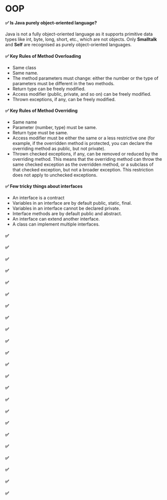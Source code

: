 # OOP

#### ✅ Is Java purely object-oriented language?
Java is not a fully object-oriented language as it supports primitive data types like int, byte, long, short, etc., which are not objects. Only **Smalltalk** and **Self** are recognised as purely object-oriented languages.


#### ✅ Key Rules of Method Overloading
  - Same class
  - Same name.
  - The method parameters must change: either the number or the type of parameters must be different in the two methods.
  - Return type can be freely modified.
  - Access modifier (public, private, and so on) can be freely modified.
  - Thrown exceptions, if any, can be freely modified.


#### ✅ Key Rules of Method Overriding
  - Same name
  - Parameter (number, type) must be same.
  - Return type must be same.
  - Access modifier must be either the same or a less restrictive one (for example, if the overridden method is protected, you can declare the overriding method as public, but not private).
  - Thrown checked exceptions, if any, can be removed or reduced by the overriding method. This means that the overriding method can throw the same checked exception as the overridden method, or a subclass of that checked exception, but not a broader exception. This restriction does not apply to unchecked exceptions.


#### ✅ Few tricky things about interfaces
  - An interface is a contract
  - Variables in an interface are by default public, static, final.
  - Variables in an interface cannot be declared private.
  - Interface methods are by default public and abstract.
  - An interface can extend another interface.
  - A class can implement multiple interfaces.


#### ✅ 
#### ✅ 
#### ✅ 
#### ✅ 
#### ✅ 
#### ✅ 
#### ✅ 
#### ✅ 
#### ✅ 
#### ✅ 
#### ✅ 
#### ✅ 
#### ✅ 
#### ✅ 
#### ✅ 
#### ✅ 
#### ✅ 
#### ✅ 
#### ✅ 
#### ✅ 
#### ✅ 
#### ✅ 
#### ✅ 
